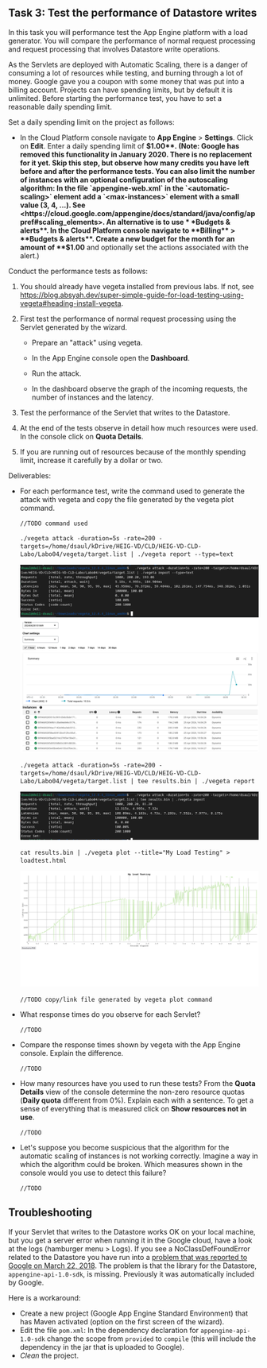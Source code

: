 ## Task 3: Test the performance of Datastore writes

In this task you will performance test the App Engine platform with a
load generator. You will compare the performance of normal request
processing and request processing that involves Datastore write
operations.

As the Servlets are deployed with Automatic Scaling, there is a danger
of consuming a lot of resources while testing, and burning through a
lot of money. Google gave you a coupon with some money that was put
into a billing account. Projects can have spending limits, but by
default it is unlimited. Before starting the performance test, you
have to set a reasonable daily spending limit.

Set a daily spending limit on the project as follows:

- In the Cloud Platform console navigate to **App Engine** >
  **Settings**. Click on **Edit**. Enter a daily spending limit of
  **$1.00**. (Note: Google has removed this functionality in January 2020. There is no replacement for it yet. Skip this
  step, but observe how many credits you have left before and after the performance tests. You can also limit the number
  of instances with an optional configuration of the autoscaling algorithm: In the file `appengine-web.xml` in
  the `<automatic-scaling>` element add a `<max-instances>` element with a small value (3, 4, ...).
  See <https://cloud.google.com/appengine/docs/standard/java/config/appref#scaling_elements>. An alternative is to use *
  *Budgets & alerts**. In the Cloud Platform console navigate to **Billing** > **Budgets & alerts**. Create a new budget
  for the month for an amount of **$1.00** and optionally set the actions associated with the alert.)

Conduct the performance tests as follows:

1. You should already have vegeta installed from previous labs. If not,
   see <https://blog.absyah.dev/super-simple-guide-for-load-testing-using-vegeta#heading-install-vegeta>.

2. First test the performance of normal request processing using the
   Servlet generated by the wizard.

    - Prepare an "attack" using vegeta.

    - In the App Engine console open the **Dashboard**.

    - Run the attack.

    - In the dashboard observe the graph of the incoming requests, the
      number of instances and the latency.

3. Test the performance of the Servlet that writes to the Datastore.

4. At the end of the tests observe in detail how much resources were
   used. In the console click on **Quota Details**.

5. If you are running out of resources because of the monthly spending
   limit, increase it carefully by a dollar or two.

Deliverables:

- For each performance test, write the command used to generate the attack with vegeta and copy the file generated by
  the vegeta plot command.

  ```
  //TODO command used
  ```

  ```
  ./vegeta attack -duration=5s -rate=200 -targets=/home/dsaul/kDrive/HEIG-VD/CLD/HEIG-VD-CLD-Labo/Labo04/vegeta/target.list | ./vegeta report --type=text
  ```
  ![img.png](./images/img_3.png)
  ![img_1.png](./images/img_4.png)

  ```
  ./vegeta attack -duration=5s -rate=200 -targets=/home/dsaul/kDrive/HEIG-VD/CLD/HEIG-VD-CLD-Labo/Labo04/vegeta/target.list | tee results.bin | ./vegeta report
  ```

  ![img_2.png](./images/img_5.png)

  ```
  cat results.bin | ./vegeta plot --title="My Load Testing" > loadtest.html
  ```

  ![vegeta-plot.png](./images/vegeta-plot.png)

  ```
  //TODO copy/link file generated by vegeta plot command

  ```

- What response times do you observe for each Servlet?

  ```
  //TODO
  ```

- Compare the response times shown by vegeta with the App Engine
  console. Explain the difference.

  ```
  //TODO
  ```

- How many resources have you used to run these tests? From the
  **Quota Details** view of the console determine the non-zero resource
  quotas (**Daily quota** different from 0%). Explain each with a sentence.
  To get a sense of everything that is measured click on **Show resources not in use**.

  ```
  //TODO
  ```

- Let's suppose you become suspicious that the algorithm for the automatic scaling of
  instances is not working correctly. Imagine a way in which the algorithm could be broken. Which measures shown in the
  console would you use to detect this failure?

  ```
  //TODO
  ```

## Troubleshooting

If your Servlet that writes to the Datastore works OK on your local
machine, but you get a server error when running it in the Google
cloud, have a look at the logs (hamburger menu > Logs). If you see a
NoClassDefFoundError related to the Datastore you have run into a
[problem that was reported to Google on March 22, 2018](https://issuetracker.google.com/issues/76144204). The
problem is that the library for the Datastore,
`appengine-api-1.0-sdk`, is missing. Previously it was automatically
included by Google.

Here is a workaround:

- Create a new project (Google App Engine Standard Environment) that
  has Maven activated (option on the first screen of the wizard).
- Edit the file `pom.xml`: In the dependency declaration for
  `appengine-api-1.0-sdk` change the scope from `provided` to
  `compile` (this will include the dependency in the jar that is
  uploaded to Google).
- _Clean_ the project.
